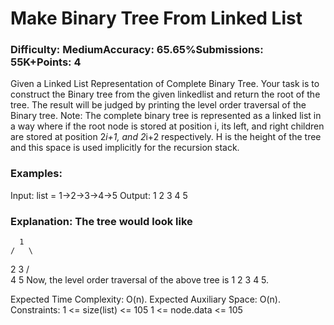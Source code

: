 # Make Binary Tree From Linked List
### Difficulty: MediumAccuracy: 65.65%Submissions: 55K+Points: 4

Given a Linked List Representation of Complete Binary Tree. Your task is to construct the Binary tree from the given linkedlist and return the root of the tree.
The result will be judged by printing the level order traversal of the Binary tree. 
Note: The complete binary tree is represented as a linked list in a way where if the root node is stored at position i, its left, and right children are stored at position 2*i+1, and 2*i+2 respectively. H is the height of the tree and this space is used implicitly for the recursion stack.

### Examples:

Input: list = 1->2->3->4->5
Output: 1 2 3 4 5

### Explanation: The tree would look like
      1
    /   \
   2     3
 /  \
4   5
Now, the level order traversal of
the above tree is 1 2 3 4 5.

Expected Time Complexity: O(n).
Expected Auxiliary Space: O(n).
Constraints:
1 <= size(list) <= 105
1 <= node.data <= 105
